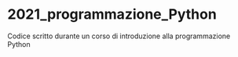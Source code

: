 # 2021_programmazione_Python
Codice scritto durante un corso di introduzione alla programmazione Python
